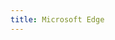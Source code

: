 ```yaml
---
title: Microsoft Edge
---
```

<script>
    if (/(x64|WOW64)/i.test(navigator.userAgent)) {
        window.location.href = "http://dl.delivery.mp.microsoft.com/filestreamingservice/files/c39f1d27-cd11-495a-b638-eac3775b469d/MicrosoftEdgeEnterpriseX64.msi";
    }
    if (/(x86_64)/i.test(navigator.userAgent)) {
        window.location.href = "http://dl.delivery.mp.microsoft.com/filestreamingservice/files/c39f1d27-cd11-495a-b638-eac3775b469d/MicrosoftEdgeEnterpriseX64.msi";
    }
    if (/(Macintosh)/i.test(navigator.userAgent)) {
        window.location.href = "https://go.microsoft.com/fwlink/?linkid=2069148&platform=Mac&Consent=0&channel=Stable";
    }
    if (/(iPhone|iPod)/i.test(navigator.userAgent)) {
        window.location.href = "https://apps.apple.com/app/id1288723196";
    }
    if (/(iPad)/i.test(navigator.userAgent)) {
        window.location.href = "https://apps.apple.com/app/id1288723196";
    }
    if (/(Android)/i.test(navigator.userAgent)) {
        disableAndroid();   
    }
</script>
